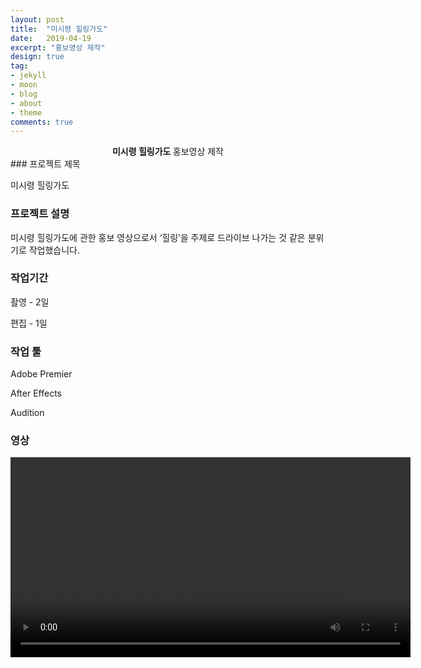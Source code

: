 ```yaml
---
layout: post
title:  "미시령 힐링가도"
date:   2019-04-19
excerpt: "홍보영상 제작"
design: true
tag:
- jekyll
- moon
- blog
- about
- theme
comments: true
---
```


<center><b>미시령 힐링가도  </b>홍보영상 제작</center>
### 프로젝트 제목

미시령 힐링가도

### 프로젝트 설명

미시령 힐링가도에 관한 홍보 영상으로서 ‘힐링’을 주제로 드라이브 나가는 것 같은 분위기로 작업했습니다.

### 작업기간

촬영 - 2일

편집 - 1일

### 작업 툴

Adobe Premier

After Effects

Audition

### 영상

<video oncontextmenu="return true;" id="myVideo" width ="640" controls autoplay>
<source src = "../assets/video/9.mp4" type="video/mp4">
</video>

